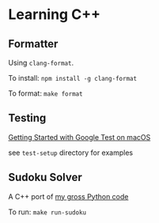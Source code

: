 # Learning C++

## Formatter

Using `clang-format`.

To install: `npm install -g clang-format`

To format: `make format`

## Testing

[Getting Started with Google Test on macOS](https://alexanderbussan.medium.com/getting-started-with-google-test-on-os-x-a07eee7ae6dc)

see `test-setup` directory for examples

## Sudoku Solver

A C++ port of [my gross Python code](https://github.com/weathertopper/sudoku-solver/blob/master/sudoku.py)

To run: `make run-sudoku`
